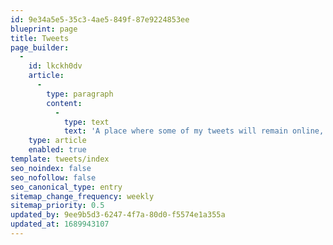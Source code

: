 ```yaml
---
id: 9e34a5e5-35c3-4ae5-849f-87e9224853ee
blueprint: page
title: Tweets
page_builder:
  -
    id: lkckh0dv
    article:
      -
        type: paragraph
        content:
          -
            type: text
            text: 'A place where some of my tweets will remain online, after deactivating and clearing my Twitter account in November 2022.'
    type: article
    enabled: true
template: tweets/index
seo_noindex: false
seo_nofollow: false
seo_canonical_type: entry
sitemap_change_frequency: weekly
sitemap_priority: 0.5
updated_by: 9ee9b5d3-6247-4f7a-80d0-f5574e1a355a
updated_at: 1689943107
---
```

